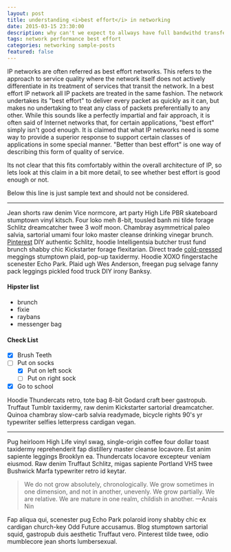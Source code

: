 ```yaml
---
layout: post
title: understanding <i>best effort</i> in networking
date: 2015-03-15 23:30:00
description: why can't we expect to allways have full bandwithd transfer speeds
tags: network performance best effort
categories: networking sample-posts
featured: false
---
```


IP networks are often referred as best effort networks. This refers to the approach to service quality where the network itself does not actively differentiate in its treatment of services that transit the network. In a best effort IP network all IP packets are treated in the same fashion. The network undertakes its "best effort" to deliver every packet as quickly as it can, but makes no undertaking to treat any class of packets preferentially to any other. While this sounds like a perfectly impartial and fair approach, it is often said of Internet networks that, for certain applications, "best effort" simply isn't good enough. It is claimed that what IP networks need is some way to provide a superior response to support certain classes of applications in some special manner. "Better than best effort" is one way of describing this form of quality of service.

Its not clear that this fits comfortably within the overall architecture of IP, so lets look at this claim in a bit more detail, to see whether best effort is good enough or not.

Below this line is just sample text and should not be considered.

____________________________________________________________________________________________________

Jean shorts raw denim Vice normcore, art party High Life PBR skateboard stumptown vinyl kitsch. Four loko meh 8-bit, tousled banh mi tilde forage Schlitz dreamcatcher twee 3 wolf moon. Chambray asymmetrical paleo salvia, sartorial umami four loko master cleanse drinking vinegar brunch. [Pinterest](https://www.pinterest.com) DIY authentic Schlitz, hoodie Intelligentsia butcher trust fund brunch shabby chic Kickstarter forage flexitarian. Direct trade <a href="https://en.wikipedia.org/wiki/Cold-pressed_juice">cold-pressed</a> meggings stumptown plaid, pop-up taxidermy. Hoodie XOXO fingerstache scenester Echo Park. Plaid ugh Wes Anderson, freegan pug selvage fanny pack leggings pickled food truck DIY irony Banksy.

#### Hipster list

- brunch
- fixie
- raybans
- messenger bag

#### Check List

- [x] Brush Teeth
- [ ] Put on socks
  - [x] Put on left sock
  - [ ] Put on right sock
- [x] Go to school

Hoodie Thundercats retro, tote bag 8-bit Godard craft beer gastropub. Truffaut Tumblr taxidermy, raw denim Kickstarter sartorial dreamcatcher. Quinoa chambray slow-carb salvia readymade, bicycle rights 90's yr typewriter selfies letterpress cardigan vegan.

<hr>

Pug heirloom High Life vinyl swag, single-origin coffee four dollar toast taxidermy reprehenderit fap distillery master cleanse locavore. Est anim sapiente leggings Brooklyn ea. Thundercats locavore excepteur veniam eiusmod. Raw denim Truffaut Schlitz, migas sapiente Portland VHS twee Bushwick Marfa typewriter retro id keytar.

> We do not grow absolutely, chronologically. We grow sometimes in one dimension, and not in another, unevenly. We grow partially. We are relative. We are mature in one realm, childish in another.
> —Anais Nin

Fap aliqua qui, scenester pug Echo Park polaroid irony shabby chic ex cardigan church-key Odd Future accusamus. Blog stumptown sartorial squid, gastropub duis aesthetic Truffaut vero. Pinterest tilde twee, odio mumblecore jean shorts lumbersexual.
